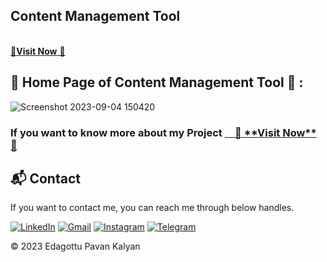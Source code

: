 ## Content Management Tool

<a href="https://epavan162.github.io/Content-Management-Tool/" target="_blank"><br>
🚀**Visit Now** 🚀</a>

## 📌 Home Page of Content Management Tool 🙈 :


![Screenshot 2023-09-04 150420](https://github.com/epavan162/Content-Management-Tool/assets/102135027/e81270cd-f445-4a45-abb0-db3c2642953f)


<h3>If you want to know more about my Project </3>
<a href="https://epavan162.github.io/Content-Management-Tool/" target="_blank"> &emsp;🚀 **Visit Now** 🚀</a>

<h2>📬 Contact</h2>


If you want to contact me, you can reach me through below handles.<br>

<a href="https://www.linkedin.com/in/edagottu-pavan-kalyan-281681236/"><img alt="LinkedIn" src="https://img.shields.io/badge/linkedin-%230077B5.svg?style=for-the-badge&logo=linkedin&logoColor=white"/></a>
<a href="mailto:epavan162@gmail.com"><img alt="Gmail" src="https://img.shields.io/badge/Gmail-D14836?style=for-the-badge&logo=gmail&logoColor=white"/></a>
<a href="https://www.instagram.com/mr_innocent_kid420"><img alt="Instagram" src="https://img.shields.io/badge/Instagram-E4405F?style=for-the-badge&logo=instagram&logoColor=white"/></a>
<a href="https://t.me/edagottupavankalyan162"><img alt="Telegram" src="https://img.shields.io/badge/Telegram-2CA5E0?style=for-the-badge&logo=telegram&logoColor=white" /></a>


© 2023 Edagottu Pavan Kalyan



